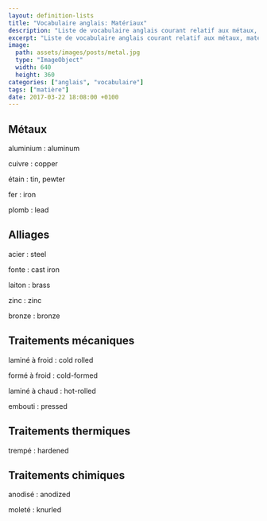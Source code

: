 ```yaml
---
layout: definition-lists
title: "Vocabulaire anglais: Matériaux"
description: "Liste de vocabulaire anglais courant relatif aux métaux, matériaux de construction, etc..."
excerpt: "Liste de vocabulaire anglais courant relatif aux métaux, matériaux de construction, etc..."
image:
  path: assets/images/posts/metal.jpg
  type: "ImageObject"
  width: 640
  height: 360
categories: ["anglais", "vocabulaire"]
tags: ["matière"]
date: 2017-03-22 18:08:00 +0100
---
```


## Métaux

aluminium
: aluminum

cuivre
: copper

étain
: tin, pewter

fer
: iron

plomb
: lead


## Alliages

acier
: steel

fonte
: cast iron

laiton
: brass

zinc
: zinc

bronze
:	bronze


## Traitements mécaniques

laminé à froid
: cold rolled

formé à froid
: cold-formed

laminé à chaud
: hot-rolled

embouti
: pressed


## Traitements thermiques

trempé
: hardened


## Traitements chimiques

anodisé
: anodized

moleté
: knurled
